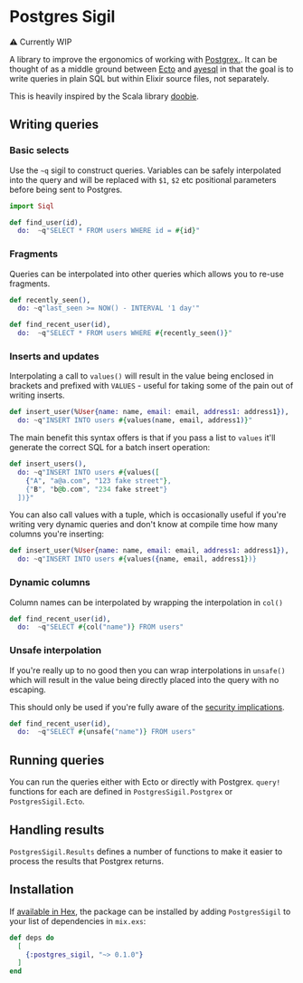 # Postgres Sigil

⚠️ Currently WIP

A library to improve the ergonomics of working with [Postgrex.](https://github.com/elixir-ecto/postgrex).
It can be thought of as a middle ground between [Ecto](https://github.com/elixir-ecto/ecto) and 
[ayesql](https://github.com/alexdesousa/ayesql) in that the goal is to write queries in plain SQL 
but within Elixir source files, not separately.

This is heavily inspired by the Scala library [doobie](https://tpolecat.github.io/doobie/).

## Writing queries

### Basic selects

Use the `~q` sigil to construct queries. Variables can be safely interpolated into the query
and will be replaced with `$1`, `$2` etc positional parameters before being sent to Postgres.

```elixir
import Siql

def find_user(id), 
  do:  ~q"SELECT * FROM users WHERE id = #{id}"
```

### Fragments

Queries can be interpolated into other queries which allows you to re-use fragments.

```elixir
def recently_seen(),
  do: ~q"last_seen >= NOW() - INTERVAL '1 day'"

def find_recent_user(id), 
  do:  ~q"SELECT * FROM users WHERE #{recently_seen()}"
```

### Inserts and updates

Interpolating a call to `values()` will result in the value being enclosed in brackets
and prefixed with `VALUES` - useful for taking some of the pain out of writing inserts.

```elixir
def insert_user(%User{name: name, email: email, address1: address1}),
  do: ~q"INSERT INTO users #{values(name, email, address1)}"
```

The main benefit this syntax offers is that if you pass a list to `values` it'll generate
the correct SQL for a batch insert operation:

```elixir
def insert_users(),
  do: ~q"INSERT INTO users #{values([
    {"A", "a@a.com", "123 fake street"},
    {"B", "b@b.com", "234 fake street"}
  ])}"
```

You can also call values with a tuple, which is occasionally useful if you're writing 
very dynamic queries and don't know at compile time how many columns you're inserting:

```elixir
def insert_user(%User{name: name, email: email, address1: address1}),
  do: ~q"INSERT INTO users #{values({name, email, address1})}
```

### Dynamic columns

Column names can be interpolated by wrapping the interpolation in `col()`

```elixir
def find_recent_user(id), 
  do:  ~q"SELECT #{col("name")} FROM users"
```

### Unsafe interpolation

If you're really up to no good then you can wrap interpolations in `unsafe()` which
will result in the value being directly placed into the query with no escaping.

This should only be used if you're fully aware of the [security implications](https://owasp.org/www-community/attacks/SQL_Injection).

```elixir
def find_recent_user(id), 
  do:  ~q"SELECT #{unsafe("name")} FROM users"
```

## Running queries

You can run the queries either with Ecto or directly with Postgrex.
`query!` functions for each are defined in `PostgresSigil.Postgrex` or `PostgresSigil.Ecto`.

## Handling results

`PostgresSigil.Results` defines a number of functions to make it easier to process the results that
Postgrex returns.

## Installation

If [available in Hex](https://hex.pm/docs/publish), the package can be installed
by adding `PostgresSigil` to your list of dependencies in `mix.exs`:

```elixir
def deps do
  [
    {:postgres_sigil, "~> 0.1.0"}
  ]
end
```
